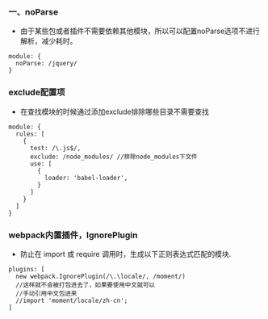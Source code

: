 ### 一、noParse
- 由于某些包或者插件不需要依赖其他模块，所以可以配置noParse选项不进行解析，减少耗时。
```
module: {
  noParse: /jquery/
}
```

### exclude配置项
- 在查找模块的时候通过添加exclude排除哪些目录不需要查找
```
module: {
  rules: [
    {
      test: /\.js$/,
      exclude: /node_modules/ //排除node_modules下文件
      use: [
        {
          loader: 'babel-loader',
        }
      ]
    }
  ]
}
```

### webpack内置插件，IgnorePlugin
- 防止在 import 或 require 调用时，生成以下正则表达式匹配的模块.
```
plugins: [
  new webpack.IgnorePlugin(/\.\locale/, /moment/)
  //这样就不会被打包进去了，如果要使用中文就可以
  //手动引用中文包进来
  //import 'moment/locale/zh-cn';
]
```

